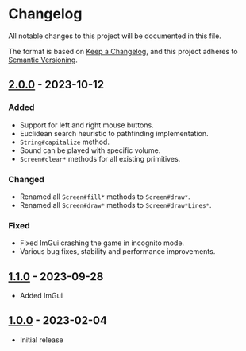 # Changelog

All notable changes to this project will be documented in this file.

The format is based on [Keep a Changelog](https://keepachangelog.com/en/1.0.0/),
and this project adheres to [Semantic Versioning](https://semver.org/spec/v2.0.0.html).

## [2.0.0] - 2023-10-12
### Added
- Support for left and right mouse buttons.
- Euclidean search heuristic to pathfinding implementation.
- `String#capitalize` method.
- Sound can be played with specific volume.
- `Screen#clear*` methods for all existing primitives.
### Changed
- Renamed all `Screen#fill*` methods to `Screen#draw*`.
- Renamed all `Screen#draw*` methods to `Screen#draw*Lines*`.
### Fixed
- Fixed ImGui crashing the game in incognito mode.
- Various bug fixes, stability and performance improvements.

## [1.1.0] - 2023-09-28
- Added ImGui

## [1.0.0] - 2023-02-04
- Initial release

[unreleased]: https://github.com/Deseteral/ponczek/compare/v1.1.0...HEAD
[2.0.0]: https://github.com/Deseteral/ponczek/releases/tag/v1.1.2...v2.0.0
[1.1.2]: https://github.com/Deseteral/ponczek/releases/tag/v1.1.1...v1.1.2
[1.1.1]: https://github.com/Deseteral/ponczek/releases/tag/v1.1.0...v1.1.1
[1.1.0]: https://github.com/Deseteral/ponczek/releases/tag/v1.0.0...v1.1.0
[1.0.0]: https://github.com/Deseteral/ponczek/releases/tag/v1.0.0
